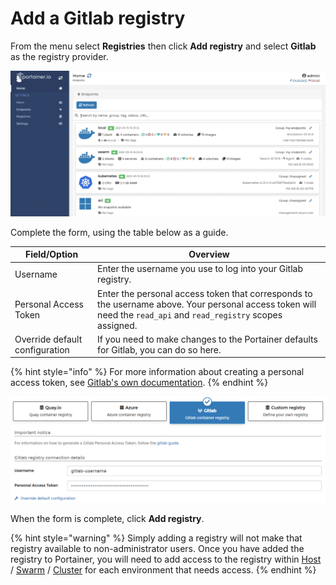 # Add a Gitlab registry

From the menu select **Registries** then click **Add registry** and select **Gitlab** as the registry provider.

![](../../../.gitbook/assets/registries-add-gitlab-1.gif)

Complete the form, using the table below as a guide.

| Field/Option                   | Overview                                                                                   |
| ------------------------------ | ------------------------------------------------------------------------------------------ |
| Username                       | Enter the username you use to log into your Gitlab registry.                               |
| Personal Access Token          | Enter the personal access token that corresponds to the username above. Your personal access token will need the `read_api` and `read_registry` scopes assigned. |
| Override default configuration | If you need to make changes to the Portainer defaults for Gitlab, you can do so here.      |

{% hint style="info" %}
For more information about creating a personal access token, see [Gitlab's own documentation](https://docs.gitlab.com/ee/user/profile/personal\_access\_tokens.html).
{% endhint %}

![](../../../.gitbook/assets/registries-add-gitlab-2.png)

When the form is complete, click **Add registry**.

{% hint style="warning" %}
Simply adding a registry will not make that registry available to non-administrator users. Once you have added the registry to Portainer, you will need to add access to the registry within [Host](../../../user/docker/host/registries.md) / [Swarm](../../../user/docker/swarm/registries.md) / [Cluster](../../../user/kubernetes/cluster/registries.md) for each environment that needs access.
{% endhint %}
